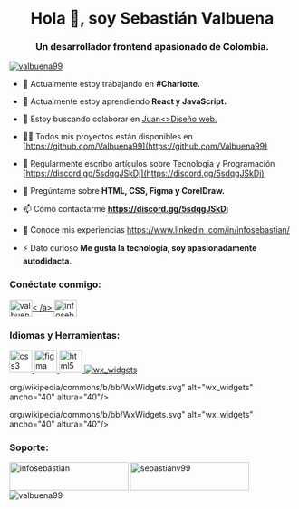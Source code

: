 <h1 align="center">Hola 👋, soy Sebastián Valbuena</h1>
<h3 align="center">Un desarrollador frontend apasionado de Colombia.</h3>

<p align="left"> <a href ="https://github.com/ryo-ma/github-profile-trofeo"><img src="https://github-perfil-trofeo.vercel.app/?username=valbuena99" alt="valbuena99" /></a> </p>

- 🔭 Actualmente estoy trabajando en **#Charlotte.**

- 🌱 Actualmente estoy aprendiendo **React y JavaScript.**

- 👯 Estoy buscando colaborar en [ Juan<>Diseño web.](https://discord.gg/5sdqgJSkDj)

- 👨‍💻 Todos mis proyectos están disponibles en [https://github.com/Valbuena99](https://github.com/Valbuena99)

- 📝 Regularmente escribo artículos sobre Tecnología y Programación [https://discord.gg/5sdqgJSkDj](https://discord.gg/5sdqgJSkDj)

- 💬 Pregúntame sobre **HTML, CSS, Figma y CorelDraw.**

- 📫 Cómo contactarme **https://discord.gg/5sdqgJSkDj**

- 📄 Conoce mis experiencias [https://www.linkedin .com/in/infosebastian/](https://www.linkedin.com/in/infosebastian/)

- ⚡ Dato curioso **Me gusta la tecnología, soy apasionadamente autodidacta.**

<h3 align="left" >Conéctate conmigo:</h3>
<p align="left">
<a href="https://dev.to/valbuena99" target="blank"><img align="center" src="https: //raw.githubusercontent.com/rahuldkjain/github-profile-readme-generator/master/src/images/icons/Social/devto.svg" alt="valbuena99" height="30" width="40" />< /a>
<a href="https://linkedin.com/in/infosebastian" target="blank"><img align="center" src="https://raw.githubusercontent.com/rahuldkjain/github-profile-readme -generator/master/src/images/icons/Social/linked-in-alt.svg" alt="infosebastian" height="30" width="40" /></a>
</p>

<h3 align= "left">Idiomas y Herramientas:</h3>
<p align="left"> <a href="https://www.w3schools.com/css/" target="_blank" rel="noreferrer"> <img src="https://raw.githubusercontent. com/devicons/devicon/master/icons/css3/css3-original-wordmark.svg" alt="css3" width="40" height="40"/> </a> <a href="https:// www.figma.com/" target="_blank" rel="noreferrer"> <img src="https://www.vectorlogo.zone/logos/figma/figma-icon.svg" alt="figma" width= "40" height="40"/> </a> <a href="https://www.w3.org/html/" target="_blank" rel="noreferrer"> <img src="https: //raw.githubusercontent.com/devicons/devicon/master/icons/html5/html5-original-wordmark.svg" alt="html5" width="40" height="40"/> </a> <a href="https:// www.wxwidgets.org/" target="_blank" rel="noreferrer"> <img src="https://upload.wikimedia.org/wikipedia/commons/b/bb/WxWidgets.svg" alt="wx_widgets" ancho="40" altura="40"/> </a> </p>org/wikipedia/commons/b/bb/WxWidgets.svg" alt="wx_widgets" ancho="40" altura="40"/> </a> </p>org/wikipedia/commons/b/bb/WxWidgets.svg" alt="wx_widgets" ancho="40" altura="40"/> </a> </p>

<h3 align="left">Soporte:</h3>
<p> <a href="https://www.buymeacoffee.com/infosebastian"> <img align="left" src="https://cdn .buymeacoffee.com/buttons/v2/default-yellow.png" height="50" width="210" alt="infosebastian" /></a> <a href="https://ko-fi.com /sebastianv99"> <img align="left" src="https://cdn.ko-fi.com/cdn/kofi3.png?v=3" height="50" width="210" alt="sebastianv99 " /></a> </p><br><br>

<p><img align="center" src="https://github-readme-streak-stats.herokuapp.com/?user=valbuena99&theme=dark" alt="valbuena99" /></p>
